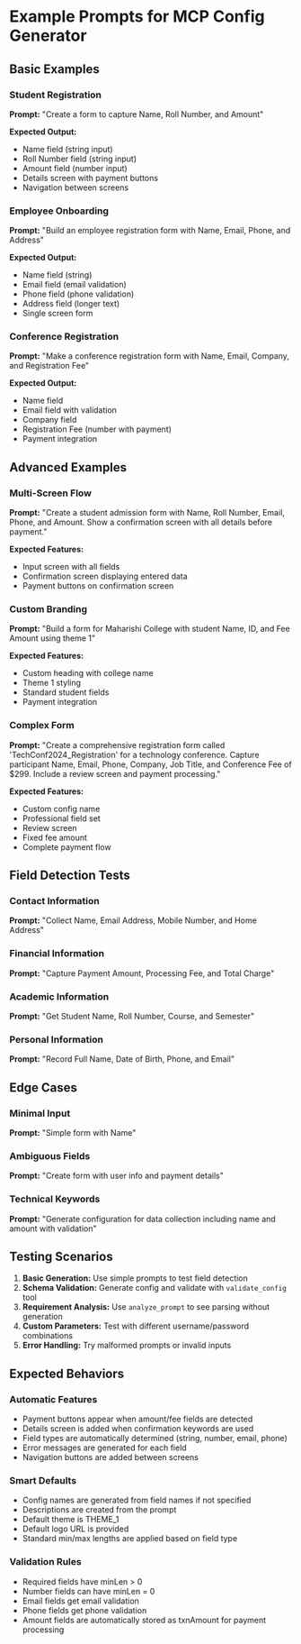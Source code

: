 # Example Prompts for MCP Config Generator

## Basic Examples

### Student Registration
**Prompt:** "Create a form to capture Name, Roll Number, and Amount"

**Expected Output:**
- Name field (string input)
- Roll Number field (string input)
- Amount field (number input)
- Details screen with payment buttons
- Navigation between screens

### Employee Onboarding
**Prompt:** "Build an employee registration form with Name, Email, Phone, and Address"

**Expected Output:**
- Name field (string)
- Email field (email validation)
- Phone field (phone validation)  
- Address field (longer text)
- Single screen form

### Conference Registration
**Prompt:** "Make a conference registration form with Name, Email, Company, and Registration Fee"

**Expected Output:**
- Name field
- Email field with validation
- Company field
- Registration Fee (number with payment)
- Payment integration

## Advanced Examples

### Multi-Screen Flow
**Prompt:** "Create a student admission form with Name, Roll Number, Email, Phone, and Amount. Show a confirmation screen with all details before payment."

**Expected Features:**
- Input screen with all fields
- Confirmation screen displaying entered data
- Payment buttons on confirmation screen

### Custom Branding
**Prompt:** "Build a form for Maharishi College with student Name, ID, and Fee Amount using theme 1"

**Expected Features:**
- Custom heading with college name
- Theme 1 styling
- Standard student fields
- Payment integration

### Complex Form
**Prompt:** "Create a comprehensive registration form called 'TechConf2024_Registration' for a technology conference. Capture participant Name, Email, Phone, Company, Job Title, and Conference Fee of $299. Include a review screen and payment processing."

**Expected Features:**
- Custom config name
- Professional field set
- Review screen
- Fixed fee amount
- Complete payment flow

## Field Detection Tests

### Contact Information
**Prompt:** "Collect Name, Email Address, Mobile Number, and Home Address"

### Financial Information  
**Prompt:** "Capture Payment Amount, Processing Fee, and Total Charge"

### Academic Information
**Prompt:** "Get Student Name, Roll Number, Course, and Semester"

### Personal Information
**Prompt:** "Record Full Name, Date of Birth, Phone, and Email"

## Edge Cases

### Minimal Input
**Prompt:** "Simple form with Name"

### Ambiguous Fields
**Prompt:** "Create form with user info and payment details"

### Technical Keywords
**Prompt:** "Generate configuration for data collection including name and amount with validation"

## Testing Scenarios

1. **Basic Generation:** Use simple prompts to test field detection
2. **Schema Validation:** Generate config and validate with `validate_config` tool
3. **Requirement Analysis:** Use `analyze_prompt` to see parsing without generation
4. **Custom Parameters:** Test with different username/password combinations
5. **Error Handling:** Try malformed prompts or invalid inputs

## Expected Behaviors

### Automatic Features
- Payment buttons appear when amount/fee fields are detected
- Details screen is added when confirmation keywords are used
- Field types are automatically determined (string, number, email, phone)
- Error messages are generated for each field
- Navigation buttons are added between screens

### Smart Defaults
- Config names are generated from field names if not specified
- Descriptions are created from the prompt
- Default theme is THEME_1
- Default logo URL is provided
- Standard min/max lengths are applied based on field type

### Validation Rules
- Required fields have minLen > 0
- Number fields can have minLen = 0
- Email fields get email validation
- Phone fields get phone validation
- Amount fields are automatically stored as txnAmount for payment processing 